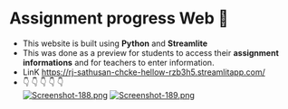 # Assignment progress Web :raised_hands:	
- This website is built using **Python** and **Streamlite**
- This was done as a preview for students to access their **assignment informations** and for teachers to enter information.
- LinK https://rj-sathusan-chcke-hellow-rzb3h5.streamlitapp.com/
- :point_down:	:point_down:	:point_down:	:point_down:	:point_down:	
[![Screenshot-188.png](https://i.postimg.cc/zfM6JXk1/Screenshot-188.png)](https://postimg.cc/7C3m94cB)
[![Screenshot-189.png](https://i.postimg.cc/MHJLQP4P/Screenshot-189.png)](https://postimg.cc/3499MB3m)
